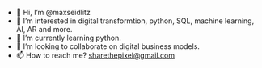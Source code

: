 - 👋 Hi, I’m @maxseidlitz
- 👀 I’m interested in digital transformtion, python, SQL, machine learning, AI, AR and more.
- 🌱 I’m currently learning python.
- 💞️ I’m looking to collaborate on digital business models. 
- 📫 How to reach me? sharethepixel@gmail.com

<!---
maxseidlitz/maxseidlitz is a ✨ special ✨ repository because its `README.md` (this file) appears on your GitHub profile.
You can click the Preview link to take a look at your changes.
--->
